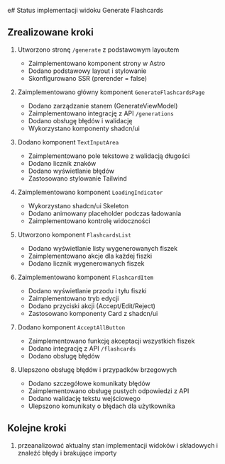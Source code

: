 e# Status implementacji widoku Generate Flashcards

## Zrealizowane kroki

1. Utworzono stronę `/generate` z podstawowym layoutem

   - Zaimplementowano komponent strony w Astro
   - Dodano podstawowy layout i stylowanie
   - Skonfigurowano SSR (prerender = false)

2. Zaimplementowano główny komponent `GenerateFlashcardsPage`

   - Dodano zarządzanie stanem (GenerateViewModel)
   - Zaimplementowano integrację z API `/generations`
   - Dodano obsługę błędów i walidację
   - Wykorzystano komponenty shadcn/ui

3. Dodano komponent `TextInputArea`

   - Zaimplementowano pole tekstowe z walidacją długości
   - Dodano licznik znaków
   - Dodano wyświetlanie błędów
   - Zastosowano stylowanie Tailwind

4. Zaimplementowano komponent `LoadingIndicator`

   - Wykorzystano shadcn/ui Skeleton
   - Dodano animowany placeholder podczas ładowania
   - Zaimplementowano kontrolę widoczności

5. Utworzono komponent `FlashcardsList`

   - Dodano wyświetlanie listy wygenerowanych fiszek
   - Zaimplementowano akcje dla każdej fiszki
   - Dodano licznik wygenerowanych fiszek

6. Zaimplementowano komponent `FlashcardItem`

   - Dodano wyświetlanie przodu i tyłu fiszki
   - Zaimplementowano tryb edycji
   - Dodano przyciski akcji (Accept/Edit/Reject)
   - Zastosowano komponenty Card z shadcn/ui

7. Dodano komponent `AcceptAllButton`

   - Zaimplementowano funkcję akceptacji wszystkich fiszek
   - Dodano integrację z API `/flashcards`
   - Dodano obsługę błędów

8. Ulepszono obsługę błędów i przypadków brzegowych
   - Dodano szczegółowe komunikaty błędów
   - Zaimplementowano obsługę pustych odpowiedzi z API
   - Dodano walidację tekstu wejściowego
   - Ulepszono komunikaty o błędach dla użytkownika

## Kolejne kroki

1. przeanalizować aktualny stan implementacji widoków i składowych i znaleźć błędy i brakujące importy
